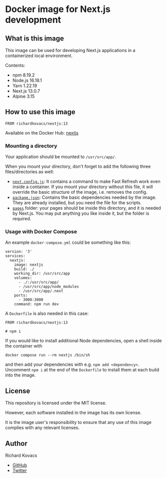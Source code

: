 # Docker image for Next.js development

## What is this image

This image can be used for developing Next.js applications in a containerized local environment.

Contents:
- npm 8.19.2
- Node.js 16.18.1
- Yarn 1.22.19
- Next.js 13.0.7
- Alpine 3.15

## How to use this image

```
FROM richardkovacs/nextjs:13
```

Available on the Docker Hub: [nextjs](https://hub.docker.com/r/richardkovacs/nextjs)

### Mounting a directory

Your application should be mounted to `/usr/src/app/`.

When you mount your directory, don't forget to add the following three files/directories as well:

- [`next.config.js`](/next.config.js): It contains a command to make Fast Refresh work even inside a container. If you mount your directory without this file, it will override the basic structure of the image, i.e. removes the config.
- [`package.json`](/package.json): Contains the basic dependencies needed by the image. They are already installed, but you need the file for the scripts.
- [`pages`](/pages/) folder: your pages should be inside this directory, and it is needed by Next.js. You may put anything you like inside it, but the folder is required.

### Usage with Docker Compose

An example `docker-compose.yml` could be something like this:

```
version: '3'
services:
  nextjs:
    image: nextjs
    build: ./
    working_dir: /usr/src/app
    volumes:
      - ./:/usr/src/app/
      - /usr/src/app/node_modules
      - /usr/src/app/.next
    ports:
      - 3000:3000
    command: npm run dev
```

A `Dockerfile` is also needed in this case:

```
FROM richardkovacs/nextjs:13

# npm i
```

If you would like to install additional Node dependencies, open a shell inside the container with

```
docker compose run --rm nextjs /bin/sh
```
and then add your dependencies with e.g. `npm add <dependency>`. Uncomment `npm i` at the end of the `Dockerfile` to install them at each build into the image.

## License

This repository is licensed under the MIT license.

However, each software installed in the image has its own license.

It is the image user's responsibility to ensure that any use of this image complies with any relevant licenses.

## Author

Richard Kovacs

- [GitHub](https://github.com/kovrichard)
- [Twitter](https://twitter.com/rchardkovacs)
